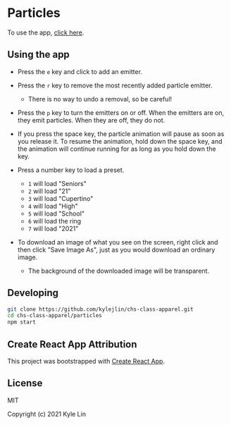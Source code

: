 # Particles

To use the app, [click here](https://kylejlin.github.io/chs-class-apparel/particles/).

## Using the app

- Press the `e` key and click to add an emitter.

- Press the `r` key to remove the most recently added particle emitter.

  - There is no way to undo a removal, so be careful!

- Press the `p` key to turn the emitters on or off.
  When the emitters are on, they emit particles.
  When they are off, they do not.

- If you press the space key, the particle animation will pause as soon as you release it.
  To resume the animation, hold down the space key, and the animation will continue running for as long as you hold down the key.

- Press a number key to load a preset.

  - `1` will load "Seniors"
  - `2` will load "21"
  - `3` will load "Cupertino"
  - `4` will load "High"
  - `5` will load "School"
  - `6` will load the ring
  - `7` will load "2021"

- To download an image of what you see on the screen, right click and then click "Save Image As", just as you would download an ordinary image.

  - The background of the downloaded image will be transparent.

## Developing

```bash
git clone https://github.com/kylejlin/chs-class-apparel.git
cd chs-class-apparel/particles
npm start
```

## Create React App Attribution

This project was bootstrapped with [Create React App](https://github.com/facebook/create-react-app).

## License

MIT

Copyright (c) 2021 Kyle Lin
